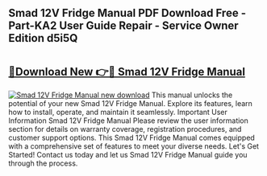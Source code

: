 ## Smad 12V Fridge Manual PDF Download Free - Part-KA2 User Guide Repair - Service Owner Edition d5i5Q

# <h2><a href="http://cf1070.oget.top/?id=Smad+12V+Fridge+Manual">🔗Download New 👉🔴 Smad 12V Fridge Manual</a></h2>

[![Smad 12V Fridge Manual new download](https://i.imgur.com/5g1atiW.png)](http://cf1070.oget.top/?id=Smad+12V+Fridge+Manual)
This manual unlocks the potential of your new Smad 12V Fridge Manual. Explore its features, learn how to install, operate, and maintain it seamlessly. Important User Information Smad 12V Fridge Manual Please review the user information section for details on warranty coverage, registration procedures, and customer support options. This Smad 12V Fridge Manual comes equipped with a comprehensive set of features to meet your diverse needs. Let's Get Started! Contact us today and let us Smad 12V Fridge Manual guide you through the process.
